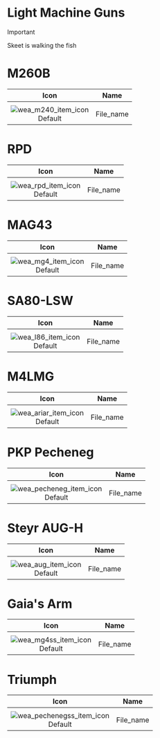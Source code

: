 # Light Machine Guns

> [!IMPORTANT]
>
> Skeet is walking the fish



# M260B

| Icon | Name |
| :--: | :--: | 
| | | | | 
![wea_m240_item_icon](https://github.com/user-attachments/assets/0c0beb3e-03cc-43ff-aca1-0a9f273f4bef)<br> Default | File_name | 


# RPD

| Icon | Name |
| :--: | :--: | 
| | | | | 
![wea_rpd_item_icon](https://github.com/user-attachments/assets/cf1a0cab-2b83-4bb2-9153-347a58a0eb38)<br> Default | File_name | 


# MAG43

| Icon | Name |
| :--: | :--: | 
| | | | | 
![wea_mg4_item_icon](https://github.com/user-attachments/assets/845671bc-34f9-4e45-a926-2b0e9b24fe41)<br> Default | File_name | 


# SA80-LSW

| Icon | Name |
| :--: | :--: | 
| | | | | 
![wea_l86_item_icon](https://github.com/user-attachments/assets/d9172d99-7fc7-4460-b3f9-5f8228305ae3)<br> Default | File_name | 


# M4LMG

| Icon | Name |
| :--: | :--: | 
| | | | | 
![wea_ariar_item_icon](https://github.com/user-attachments/assets/58214845-a036-4f70-b211-a939bb7ae6f2)<br> Default | File_name | 


# PKP Pecheneg

| Icon | Name |
| :--: | :--: | 
| | | | | 
![wea_pecheneg_item_icon](https://github.com/user-attachments/assets/e479a427-57f8-4959-bfa5-be673aabc8a8)<br> Default | File_name | 


# Steyr AUG-H

| Icon | Name |
| :--: | :--: | 
| | | | | 
![wea_aug_item_icon](https://github.com/user-attachments/assets/6f5873f5-dbb8-414b-bd19-278b82cc4604)<br> Default | File_name | 


# Gaia's Arm

| Icon | Name |
| :--: | :--: | 
| | | | | 
![wea_mg4ss_item_icon](https://github.com/user-attachments/assets/1d125f3d-f51e-499c-9ca1-75c3577725ec)<br> Default | File_name | 


# Triumph

| Icon | Name |
| :--: | :--: | 
| | | | | 
![wea_pechenegss_item_icon](https://github.com/user-attachments/assets/02e146c1-e837-4393-af1b-85200aabf0a6)<br> Default | File_name | 


